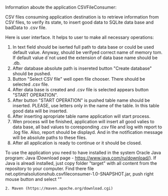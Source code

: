 Information aboute the application CSVFileConsumer:

CSV files consuming application destination is to retrieve information from CSV files, to verify its state, to insert good data
to SQLite data base and badData to .csv file.

Here is user interface. It helps to user to make all necessary operations:
  1. In text field should be iserted full path to data base or could be used default value. Anyway, should be verifyed correct name of 
  memory tom. If default value d`not used the extension of data base name should be .db.
  2. After database absolute path is insereted button "Create database" should be pushed.
  3. Button "Select CSV file" well open file chooser. There should be selected .csv file.
  4. After data base is created and .csv file is selected appears button "START OPERATION".
  5. After button "START OPERATION" is pushed table name should be inserted. PLEASE, use letters only in the name of the table. In this 
  table good data will be inserted.
  6. After inserting apropriate table name application will start process.
  7. Wen process will be finished, application will insert all good valies to data base, all bad values to coresponding .csv file 
  and log with report to .log file. Also, report should be displayd. And in the notification message will be absolute paths to
  these files.
  8. After all application is ready to continue or it should be closed.
  
  To use the application you need to have installed in the system Oracle Java program:
    Java (Download page - https://www.java.com/ru/download/).
  If Java is alreadi installed, just copy folder "target" with all content from the repository to your computer. Find there file
  net.optimalsolutionshub.csvfileconsumer-1.0-SNAPSHOT.jar, push right mouse button and select ""
    
    2. Maven (https://maven.apache.org/download.cgi)
